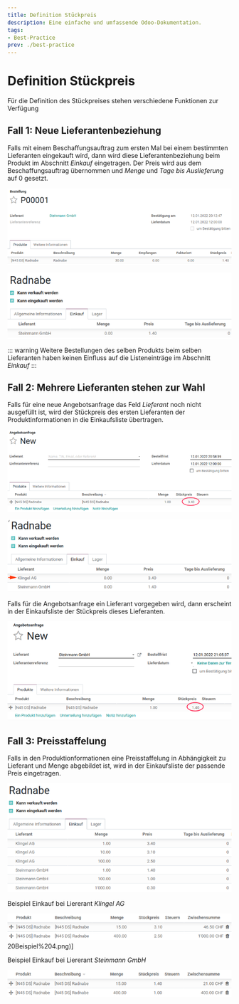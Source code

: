```yaml
---
title: Definition Stückpreis
description: Eine einfache und umfassende Odoo-Dokumentation.
tags:
- Best-Practice
prev: ./best-practice
---
```


# Definition Stückpreis

Für die Definition des Stückpreises stehen verschiedene Funktionen zur Verfügung

## Fall 1: Neue Lieferantenbeziehung

Falls mit einem Beschaffungsauftrag zum ersten Mal bei einem bestimmten Lieferanten eingekauft wird, dann wird diese Lieferantenbeziehung beim Produkt im Abschnitt *Einkauf* eingetragen. Der Preis wird aus dem Beschaffungsauftrag übernommen und *Menge* und *Tage bis Auslieferung* auf 0 gesetzt.


![Einkauf Bestellung Beispiel](attachments/Einkauf%20Bestellung%20Beispiel.png)

![Einkauf Bestellung Lieferantenbeziehung](attachments/Einkauf%20Bestellung%20Lieferantenbeziehung.png)

::: warning
Weitere Bestellungen des selben Produkts beim selben Lieferanten haben keinen Einfluss auf die Listeneinträge im Abschnitt *Einkauf*
:::

## Fall 2: Mehrere Lieferanten stehen zur Wahl

Falls für eine neue Angebotsanfrage das Feld *Lieferant* noch nicht ausgefüllt ist, wird der Stückpreis des ersten Lieferanten der Produktinformationen in die Einkaufsliste übertragen.

![Einkauf Bestellung Beispiel 2](attachments/Einkauf%20Bestellung%20Beispiel%202.png)

![Einkauf Bestellung Lieferantenbeziehung 2](attachments/Einkauf%20Bestellung%20Lieferantenbeziehung%202.png)

Falls für die Angebotsanfrage ein Lieferant vorgegeben wird, dann erscheint in der Einkaufsliste der Stückpreis dieses Lieferanten.

![Einkauf Bestellung Beispiel 3](attachments/Einkauf%20Bestellung%20Beispiel%203.png)

## Fall 3: Preisstaffelung

Falls in den Produktionformationen eine Preisstaffelung in Abhängigkeit zu Lieferant und Menge abgebildet ist, wird in der Einkaufsliste der passende Preis eingetragen.

![Einkauf Preisstaffelung Beispiel](attachments/Einkauf%20Preisstaffelung%20Beispiel.png)

Beispiel Einkauf bei Liererant *Klingel AG*

![Einkauf Bestellung Beispiel 4](attachments/Einkauf%20Bestellung%20Beispiel%204.png)20Beispiel%204.png)]

Beispiel Einkauf bei Liererant *Steinmann GmbH*

![Einkauf Bestellung Beispiel 5](attachments/Einkauf%20Bestellung%20Beispiel%205.png)